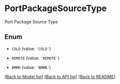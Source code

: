 # PortPackageSourceType

Port Package Source Type

## Enum

* `COLO` (value: `'COLO'`)

* `REMOTE` (value: `'REMOTE'`)

* `BMMR` (value: `'BMMR'`)

[[Back to Model list]](../README.md#documentation-for-models) [[Back to API list]](../README.md#documentation-for-api-endpoints) [[Back to README]](../README.md)


